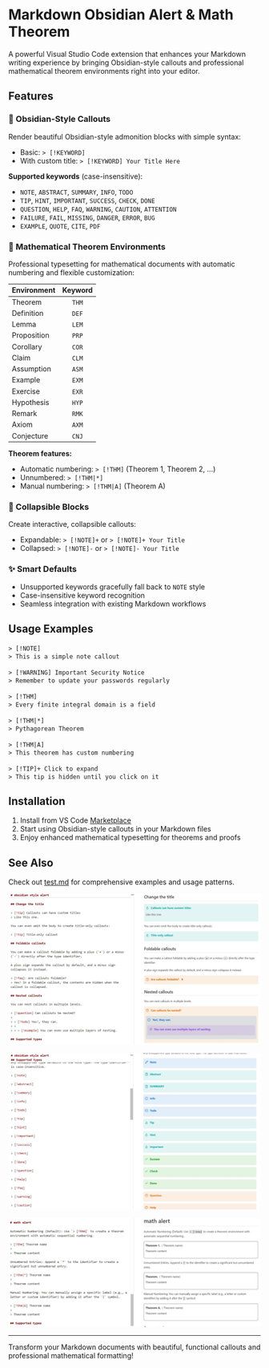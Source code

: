 # Markdown Obsidian Alert & Math Theorem

A powerful Visual Studio Code extension that enhances your Markdown writing experience by bringing Obsidian-style callouts and professional mathematical theorem environments right into your editor.

## Features

### 🎨 Obsidian-Style Callouts

Render beautiful Obsidian-style admonition blocks with simple syntax:

- Basic: `> [!KEYWORD]`
- With custom title: `> [!KEYWORD] Your Title Here`

**Supported keywords** (case-insensitive):

- `NOTE`, `ABSTRACT`, `SUMMARY`, `INFO`, `TODO`
- `TIP`, `HINT`, `IMPORTANT`, `SUCCESS`, `CHECK`, `DONE`
- `QUESTION`, `HELP`, `FAQ`, `WARNING`, `CAUTION`, `ATTENTION`
- `FAILURE`, `FAIL`, `MISSING`, `DANGER`, `ERROR`, `BUG`
- `EXAMPLE`, `QUOTE`, `CITE`, `PDF`

### 🧮 Mathematical Theorem Environments

Professional typesetting for mathematical documents with automatic numbering and flexible customization:

| Environment | Keyword |
| ----------- | :-----: |
| Theorem     |  `THM`  |
| Definition  |  `DEF`  |
| Lemma       |  `LEM`  |
| Proposition |  `PRP`  |
| Corollary   |  `COR`  |
| Claim       |  `CLM`  |
| Assumption  |  `ASM`  |
| Example     |  `EXM`  |
| Exercise    |  `EXR`  |
| Hypothesis  |  `HYP`  |
| Remark      |  `RMK`  |
| Axiom       |  `AXM`  |
| Conjecture  |  `CNJ`  |

**Theorem features:**

- Automatic numbering: `> [!THM]` (Theorem 1, Theorem 2, ...)
- Unnumbered: `> [!THM|*]`
- Manual numbering: `> [!THM|A]` (Theorem A)

### 🔄 Collapsible Blocks

Create interactive, collapsible callouts:

- Expandable: `> [!NOTE]+` or `> [!NOTE]+ Your Title`
- Collapsed: `> [!NOTE]-` or `> [!NOTE]- Your Title`

### ✨ Smart Defaults

- Unsupported keywords gracefully fall back to `NOTE` style
- Case-insensitive keyword recognition
- Seamless integration with existing Markdown workflows

## Usage Examples

```
> [!NOTE]
> This is a simple note callout

> [!WARNING] Important Security Notice
> Remember to update your passwords regularly

> [!THM]
> Every finite integral domain is a field

> [!THM|*]
> Pythagorean Theorem

> [!THM|A]
> This theorem has custom numbering

> [!TIP]+ Click to expand
> This tip is hidden until you click on it
```

## Installation

1. Install from VS Code [Marketplace](https://marketplace.visualstudio.com/items?itemName=FDscend.vscode-markdown-obsidian-alert)
2. Start using Obsidian-style callouts in your Markdown files
3. Enjoy enhanced mathematical typesetting for theorems and proofs

## See Also

Check out [test.md](https://github.com/FDscend/vscode_obsidian_alert/blob/master/test.md) for comprehensive examples and usage patterns.

![](https://github.com/FDscend/vscode_obsidian_alert/blob/master/img/img1.jpg)

![](https://github.com/FDscend/vscode_obsidian_alert/blob/master/img/img2.jpg)

![](https://github.com/FDscend/vscode_obsidian_alert/blob/master/img/img3.jpg)

---

Transform your Markdown documents with beautiful, functional callouts and professional mathematical formatting!
